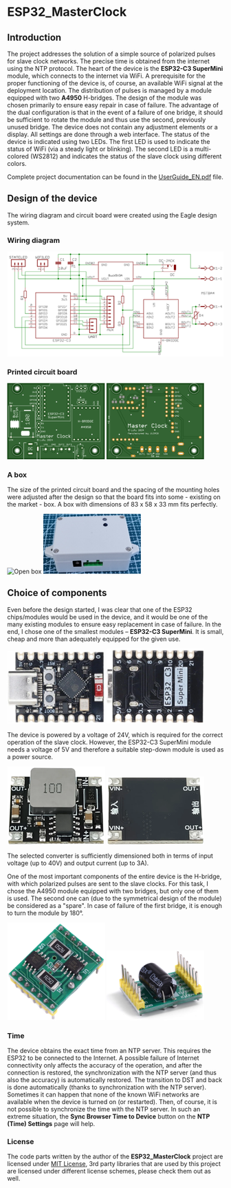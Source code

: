 # ESP32_MasterClock
## Introduction
The project addresses the solution of a simple source of polarized pulses for slave clock networks. The precise time is obtained from the internet using the NTP protocol. The heart of the device is the **ESP32-C3 SuperMini** module, which connects to the internet via WiFi. A prerequisite for the proper functioning of the device is, of course, an available WiFi signal at the deployment location.
The distribution of pulses is managed by a module equipped with two **A4950** H-bridges. The design of the module was chosen primarily to ensure easy repair in case of failure. The advantage of the dual configuration is that in the event of a failure of one bridge, it should be sufficient to rotate the module and thus use the second, previously unused bridge.
The device does not contain any adjustment elements or a display. All settings are done through a web interface. The status of the device is indicated using two LEDs. The first LED is used to indicate the status of WiFi (via a steady light or blinking). The second LED is a multi-colored (WS2812) and indicates the status of the slave clock using different colors.

Complete project documentation can be found in the [UserGuide_EN.pdf](doc/UserGuide_EN.pdf) file.

## Design of the device
The wiring diagram and circuit board were created using the Eagle design system.
### Wiring diagram
![Wiring diagram](assets/Schematic.png)
### Printed circuit board
<p float="left">
  <img src="assets/Board-top.png"  alt="PCB top side" title="PCB top side" width="45%"/>
  <img src="assets/Board-bottom.png"  alt="PCB bottom side" title="PCB bottom side" width="45%"/> 
</p>

### A box
The size of the printed circuit board and the spacing of the mounting holes were adjusted after the design so that the board fits into some - existing on the market - box. A box with dimensions of 83 x 58 x 33 mm fits perfectly.
<p float="left">
  <img src="assets/mc-1.png"  alt="Open box" title="Open box" width="45%"/>
  <img src="assets/mc-7.png"  alt="Closed box" title="Closed box" width="45%"/> 
</p>

## Choice of components
Even before the design started, I was clear that one of the ESP32 chips/modules would be used in the device, and it would be one of the many existing modules to ensure easy replacement in case of failure. In the end, I chose one of the smallest modules – **ESP32-C3 SuperMini**. It is small, cheap and more than adequately equipped for the given use.
<p float="left">
  <img src="assets/SuperMiniT.png"  alt="SuperMini top side" title="SuperMini top side" width="45%" />
  <img src="assets/SuperMiniB.png"  alt="SuperMini bottom side" title="SuperMini bottom side" width="45%" /> 
</p>

The device is powered by a voltage of 24V, which is required for the correct operation of the slave clock. However, the ESP32-C3 SuperMini module needs a voltage of 5V and therefore a suitable step-down module is used as a power source.
<p float="left">
  <img src="assets/BuckConvT.png"  alt="Step-down converter top side" title="Step-down converter top side" width="45%" />
  <img src="assets/BuckConvB.png"  alt="PStep-down converter bottom side" title="Step-down converter bottom side" width="45%" /> 
</p>

The selected converter is sufficiently dimensioned both in terms of input voltage (up to 40V) and output current (up to 3A).

One of the most important components of the entire device is the H-bridge, with which polarized pulses are sent to the slave clocks. For this task, I chose the A4950 module equipped with two bridges, but only one of them is used. The second one can (due to the symmetrical design of the module) be considered as a "spare". In case of failure of the first bridge, it is enough to turn the module by 180°.
<p float="left">
  <img src="assets/A4950-T.png"  alt="H-bridge top side" title="H-bridge top side" width="45%" />
  <img src="assets/A4950-B.png"  alt="H-bridge bottom side" title="H-bridge bottom side" width="45%" /> 
</p>

### Time
The device obtains the exact time from an NTP server. This requires the ESP32 to be connected to the Internet. A possible failure of Internet connectivity only affects the accuracy of the operation, and after the connection is restored, the synchronization with the NTP server (and thus also the accuracy) is automatically restored.
The transition to DST and back is done automatically (thanks to synchronization with the NTP server).
Sometimes it can happen that none of the known WiFi networks are available when the device is turned on (or restarted). Then, of course, it is not possible to synchronize the time with the NTP server. In such an extreme situation, the **Sync Browser Time to Device** button on the **NTP (Time) Settings** page will help.

### License
The code parts written by the author of the **ESP32_MasterClock** project are licensed under [MIT License](LICENSE), 3rd party libraries that are used by this project are licensed under different license schemes, please check them out as well.


